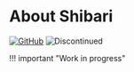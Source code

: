 # About Shibari

[![GitHub](https://img.shields.io/badge/GitHub-yellowgreen?logo=github)](https://github.com/ViGEm/Shibari) ![Discontinued](https://img.shields.io/badge/Project%20discontinued-critical)

!!! important "Work in progress"
